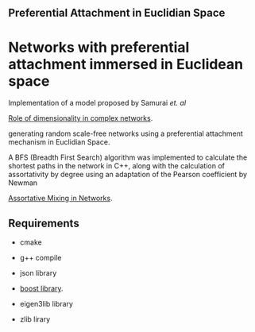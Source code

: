 ## Preferential Attachment in Euclidian Space
# Networks with preferential attachment immersed in Euclidean space
Implementation of a model proposed by Samurai <i> et. al </i> <p>
  <a href="https://www.nature.com/articles/srep27992">Role of dimensionality in complex networks</a>.
</p>
generating random scale-free networks using a preferential attachment mechanism in Euclidian Space. 

A BFS (Breadth First Search) algorithm was implemented to calculate the shortest paths in the network in C++, along with the calculation of assortativity by degree using an adaptation of the Pearson coefficient by Newman
<p>
  <a href="https://journals.aps.org/prl/abstract/10.1103/PhysRevLett.89.208701">Assortative Mixing in Networks</a>.
</p>


## Requirements
- cmake

- g++ compile

- json library

- <p> <a href="https://www.boost.org/">boost library</a>. </p>

- eigen3lib library

- zlib lirary
